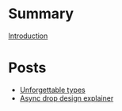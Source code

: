# Summary

[Introduction](./README.md)

# Posts

- [Unforgettable types](./myosotis.md)
- [Async drop design explainer](./async-drop-design.md)

